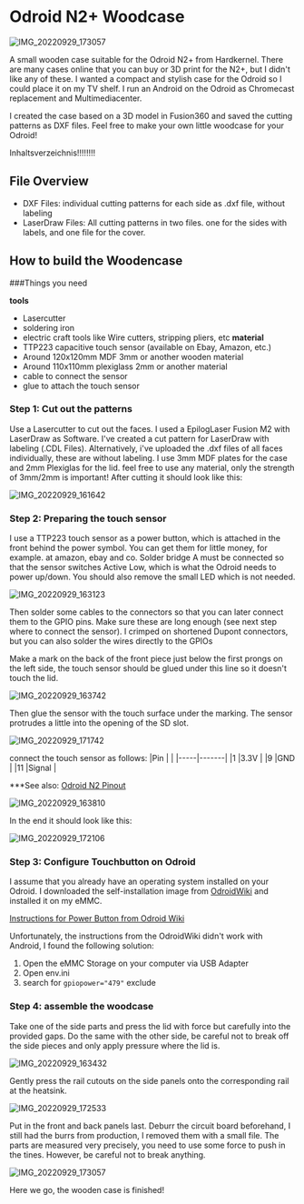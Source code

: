 
# Odroid N2+ Woodcase

![IMG_20220929_173057](https://user-images.githubusercontent.com/74838190/193081744-4a20eb48-53ef-48c4-8d56-eca315350ece.jpg)

A small wooden case suitable for the Odroid N2+ from Hardkernel.
There are many cases online that you can buy or 3D print for the N2+, but I didn't like any of these.
I wanted a compact and stylish case for the Odroid so I could place it on my TV shelf.
I run an Android on the Odroid as Chromecast replacement and Multimediacenter.

I created the case based on a 3D model in Fusion360 and saved the cutting patterns as DXF files.
Feel free to make your own little woodcase for your Odroid!


Inhaltsverzeichnis!!!!!!!!


## File Overview

- DXF Files: individual cutting patterns for each side as .dxf file, without labeling
- LaserDraw Files: All cutting patterns in two files. one for the sides with labels, and one file for the cover.

## How to build the Woodencase

###Things you need

**tools**
- Lasercutter
- soldering iron
- electric craft tools like Wire cutters, stripping pliers, etc
**material**
- TTP223 capacitive touch sensor (available on Ebay, Amazon, etc.)
- Around 120x120mm MDF 3mm or another wooden material
- Around 110x110mm plexiglass 2mm or another material
- cable to connect the sensor
- glue to attach the touch sensor

### Step 1: Cut out the patterns
Use a Lasercutter to cut out the faces. I used a EpilogLaser Fusion M2 with LaserDraw as Software.
I've created a cut pattern for LaserDraw with labeling (.CDL Files). Alternatively, i've uploaded the .dxf files of all faces individually, these are without labeling.
I use 3mm MDF plates for the case and 2mm Plexiglas for the lid. feel free to use any material, only the strength of 3mm/2mm is important!
After cutting it should look like this:

![IMG_20220929_161642](https://user-images.githubusercontent.com/74838190/193081667-47efaff8-36b8-4cd6-a178-0c77bc36ff02.jpg)

### Step 2: Preparing the touch sensor
I use a TTP223 touch sensor as a power button, which is attached in the front behind the power symbol. You can get them for little money, for example. at amazon, ebay and co.
Solder bridge A must be connected so that the sensor switches Active Low, which is what the Odroid needs to power up/down. You should also remove the small LED which is not needed.

![IMG_20220929_163123](https://user-images.githubusercontent.com/74838190/193086811-fa5df39c-1f2e-4b13-8cb5-8e82b6bf60b3.jpg)

Then solder some cables to the connectors so that you can later connect them to the GPIO pins. Make sure these are long enough (see next step where to connect the sensor). I crimped on shortened Dupont connectors, but you can also solder the wires directly to the GPIOs

Make a mark on the back of the front piece just below the first prongs on the left side, the touch sensor should be glued under this line so it doesn't touch the lid.

![IMG_20220929_163742](https://user-images.githubusercontent.com/74838190/193093343-52178366-37ae-4e11-85e9-b82ec971988c.jpg)

Then glue the sensor with the touch surface under the marking. The sensor protrudes a little into the opening of the SD slot.

![IMG_20220929_171742](https://user-images.githubusercontent.com/74838190/193093805-0de3d484-e011-42b1-9584-b79ceaaf332c.jpg)

connect the touch sensor as follows:
|Pin  |       |
|-----|-------|
|1    |3.3V   |
|9    |GND    |
|11   |Signal |

***See also: [Odroid N2 Pinout](https://wiki.odroid.com/odroid-n2/hardware/expansion_connectors)

![IMG_20220929_163810](https://user-images.githubusercontent.com/74838190/193089502-703b6e89-e271-4079-9a35-ce9dbf6e47dc.jpg)

In the end it should look like this:

![IMG_20220929_172106](https://user-images.githubusercontent.com/74838190/193094098-d194d03d-fbb1-4b43-9efa-fc429bb71d75.jpg)

### Step 3: Configure Touchbutton on Odroid

I assume that you already have an operating system installed on your Odroid. I downloaded the self-installation image from [OdroidWiki](https://wiki.odroid.com/odroid-n2/os_images/android/android#tab__bit_android) and installed it on my eMMC.

[Instructions for Power Button from Odroid Wiki](https://wiki.odroid.com/odroid-n2/application_note/gpio/gpio_key_wakeup)

Unfortunately, the instructions from the OdroidWiki didn't work with Android, I found the following solution:

1. Open the eMMC Storage on your computer via USB Adapter
1. Open env.ini
2. search for `gpiopower="479"` exclude

### Step 4: assemble the woodcase

Take one of the side parts and press the lid with force but carefully into the provided gaps.
Do the same with the other side, be careful not to break off the side pieces and only apply pressure where the lid is.

![IMG_20220929_163432](https://user-images.githubusercontent.com/74838190/193092415-846eb300-2043-494f-9d40-eea70a34cc3f.jpg)

Gently press the rail cutouts on the side panels onto the corresponding rail at the heatsink.

![IMG_20220929_172533](https://user-images.githubusercontent.com/74838190/193099463-bc42ba5b-638c-4c89-9b5b-2e4b8366cca0.jpg)

Put in the front and back panels last. Deburr the circuit board beforehand, I still had the burrs from production, I removed them with a small file.
The parts are measured very precisely, you need to use some force to push in the tines. However, be careful not to break anything.

![IMG_20220929_173057](https://user-images.githubusercontent.com/74838190/193101312-28208943-8a35-448a-90a6-3764d716066a.jpg)

Here we go, the wooden case is finished!
